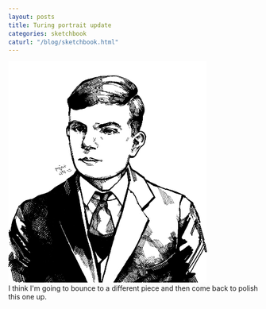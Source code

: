 ```yaml
---
layout: posts
title: Turing portrait update
categories: sketchbook
caturl: "/blog/sketchbook.html"
---
```

<img src="/images/for-posts/turing_wip_2.png" width="400px">
<br>I think I'm going to bounce to a different piece and then come back to polish this one up.